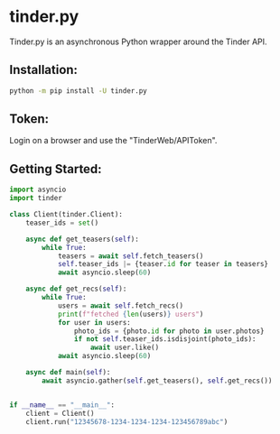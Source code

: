 # tinder.py
Tinder.py is an asynchronous Python wrapper around the Tinder API. 

## Installation:

```sh
python -m pip install -U tinder.py
```


## Token:
Login on a browser and use the "TinderWeb/APIToken".

## Getting Started:

```python
import asyncio
import tinder

class Client(tinder.Client):
    teaser_ids = set()

    async def get_teasers(self):
        while True:
            teasers = await self.fetch_teasers()
            self.teaser_ids |= {teaser.id for teaser in teasers}
            await asyncio.sleep(60)

    async def get_recs(self):
        while True:
            users = await self.fetch_recs()
            print(f"fetched {len(users)} users")
            for user in users:
                photo_ids = {photo.id for photo in user.photos}
                if not self.teaser_ids.isdisjoint(photo_ids):
                    await user.like()
            await asyncio.sleep(60)

    async def main(self):
        await asyncio.gather(self.get_teasers(), self.get_recs())


if __name__ == "__main__":
    client = Client()
    client.run("12345678-1234-1234-1234-123456789abc")
```
